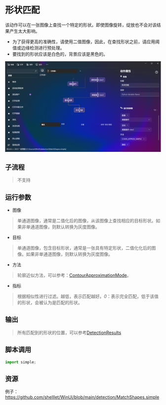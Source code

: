 # 形状匹配 
该动作可以在一张图像上查找一个特定的形状。即使图像旋转，绽放也不会对该结果产生太大影响。

* 为了获得更高的准确性，请使用二值图像，因此，在查找形状之前，请应用阈值或边缘检测进行预处理。
* 要找到的形状应该是白色的，背景应该是黑色的。

![MatchShapes](./images/05.png ':size=90%')

## 子流程
> 不支持


## 运行参数

* 图像
> 单通道图像，通常是二值化后的图像，从该图像上查找相应的目标形状。如果非单通道图像，则默认转换为灰度图像。
* 目标
>  单通道图像，包含目标形状，通常是一张具有特定形状，二值化化后的图像。如果非单通道图像，则默认转换为灰度图像。

* 方法
> 轮廓近似方法，可以参考：[ContourApproximationMode](./enums/ContourApproximationMode.md)。

* 指标
> 根据相似性进行过滤。越低，表示匹配越好。*0*：表示完全匹配，低于该值的形状，会被认为是匹配的形状。
## 输出

> 所有匹配到的形状的位置，可以参考[DetectionResults](./types/DetectionResult.md)


## 脚本调用

```python
import simple;

```

## 资源

例子：https://github.com/shelllet/WinUi/blob/main/detection/MatchShapes.simple
